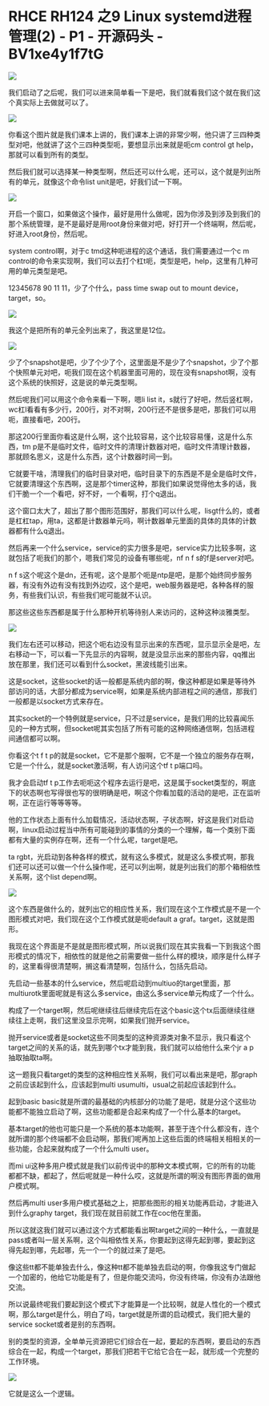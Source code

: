 # RHCE RH124 之9 Linux systemd进程管理(2) - P1 - 开源码头 - BV1xe4y1f7tG

![](img/2f73c775e8c287ec3a0b3d9165d2d261_0.png)

我们启动了之后呢，我们可以进来简单看一下是吧，我们就看我们这个就在我们这个真实际上去做就可以了。

![](img/2f73c775e8c287ec3a0b3d9165d2d261_2.png)

你看这个图片就是我们课本上讲的，我们课本上讲的非常少啊，他只讲了三四种类型对吧，他就讲了这个三四种类型呃，要想显示出来就是呃cm control gt help，那就可以看到所有的类型。

然后我们就可以选择某一种类型啊，然后还可以什么呢，还可以，这个就是列出所有的单元，就像这个命令list unit是吧，好我们试一下啊。



![](img/2f73c775e8c287ec3a0b3d9165d2d261_4.png)

开启一个窗口，如果做这个操作，最好是用什么做呢，因为你涉及到涉及到我们的那个系统管理，是不是最好是用root身份来做对吧，好打开一个终端啊，然后呢，好进入root身份，然后呢。

system control啊，对于c tmd这种呃进程的这个通话，我们需要通过一个c m control的命令来实现啊，我们可以去打个杠t呃，类型是吧，help，这里有几种可用的单元类型是吧。

12345678 90 11 11，少了个什么，pass time swap out to mount device，target，so。



![](img/2f73c775e8c287ec3a0b3d9165d2d261_6.png)

我这个是把所有的单元全列出来了，我这里是12位。

![](img/2f73c775e8c287ec3a0b3d9165d2d261_8.png)

少了个snapshot是吧，少了个少了个，这里面是不是少了个snapshot，少了个那个快照单元对吧，呃我们现在这个机器里面可用的，现在没有snapshot啊，没有这个系统的快照好，这是说的单元类型啊。

然后呢我们可以用这个命令来看一下啊，嗯li list it，s就行了好吧，然后竖杠啊，wc杠l看看有多少行，200行，对不对啊，200行还不是很多是吧，那我们可以用呃，直接看吧，200行。

那这200行里面你看这是什么啊，这个比较容易，这个比较容易懂，这是什么东西，tm p是不是临时文件，临时文件的清理计数器对吧，临时文件清理计数器，那就顾名思义，这是什么东西，这个计数器时间一到。

它就要干啥，清理我们的临时目录对吧，临时目录下的东西是不是全是临时文件，它就要清理这个东西啊，这是那个timer这种，那我们如果说觉得他太多的话，我们干脆一个一个看吧，好不好，一个看啊，打个q退出。

这个窗口太大了，超出了那个图形范围好，那我们可以什么呢，lisgt什么的，或者是杠杠tap，用ta，这都是计数器单元吗，啊计数器单元里面的具体的具体的计数器都有什么q退出。

然后再来一个什么service，service的实力很多是吧，service实力比较多啊，这就包括了呃我们的那个，嗯我们常见的设备有哪些呢，nf n f s的f是server对吧。

n f s这个呢这个是dn，还有呢，这个是那个呃是ntp是吧，是那个始终同步服务器，有没有外边有没有找到外边哎，这个是吧，web服务器是吧，各种各样的服务，有些我们认识，有些我们呢可能就不认识。

那这些这些东西都是属于什么那种开机等待别人来访问的，这种这种淡雅类型。

![](img/2f73c775e8c287ec3a0b3d9165d2d261_10.png)

我们左右还可以移动，把这个呃右边没有显示出来的东西呢，显示显示全是吧，左右移动一下，可以看一下先显示的内容啊，就是没显示出来的那些内容，qq推出放在那里，我们还可以看到什么socket，黑波线能引出来。

这是socket，这些socket的话一般都是系统内部的啊，像这种都是如果是等待外部访问的话，大部分都成为service啊，如果是系统内部进程之间的通信，那我们一般都是以socket方式来存在。

其实socket的一个特例就是service，只不过是service，是我们用的比较喜闻乐见的一种方式啊，但socket呢其实包括了所有可能的这种网络通信啊，包括进程间通信都可以啊。

你看这个t f t p的就是socket，它不是那个服啊，它不是一个独立的服务存在啊，它是一个什么，就是socket激活啊，有人访问这个tf t p端口吗。

我才会启动tf t p工作去呃呃这个程序去运行是吧，这是属于socket类型的，啊底下的状态啊也写得很也写的很明确是吧，啊这个你看加载的活动的是吧，正在监听啊，正在运行等等等等。

他的工作状态上面有什么加载情况，活动状态啊，子状态啊，好这是我们对启动啊，linux启动过程当中所有可能碰到的事情的分类的一个理解，每一个类别下面都有大量的实例存在啊，还有一个什么呢，target是吧。

ta rgbt，光启动到各种各样的模式，就有这么多模式，就是这么多模式啊，那我们还可以还可以做一个什么操作呢，还可以列出啊，就是列出我们的那个箱相依性关系啊，这个list depend啊。



![](img/2f73c775e8c287ec3a0b3d9165d2d261_12.png)

这个东西是做什么的，就列出它的相应性关系，我们现在这个工作模式是不是一个图形模式对吧，我们现在这个工作模式就是呃default a graf。target，这就是图形。

我现在这个界面是不是就是图形模式啊，所以说我们现在其实我看一下到我这个图形模式的情况下，相依性的就是他之前需要做一些什么样的模块，顺序是什么样子的，这里看得很清楚啊，搁这看清楚啊，包括什么，包括先启动。

先启动一些基本的什么service，然后呢启动到multiuo的target里面，那multiurotk里面呢就是有这么多service，由这么多service单元构成了一个什么。

构成了一个target啊，然后呢继续往后继续完后在这个basic这个tx后面继续往继续往上走啊，我们这里没显示完啊，如果我们抛开service。

抛开service或者是socket这些不同类型的这种资源类对象不显示，我只看这个target之间的关系的话，就先到哪个tx才能到我，我们就可以给他什么来个jr a p抽取抽取ta啊。

这一题我只看target的类型的这种相应性关系啊，我们可以看出来是吧，那graph之前应该起到什么，应该起到multi usumulti，usual之前起应该起到什么。

起到basic basic就是所谓的最基础的内核部分的功能了是吧，就是分这个这些功能都不能独立启动了啊，这些功能都是合起来构成了一个什么基本的target。

基本target的他也可能只是一个系统的基本功能啊，甚至于连个什么都没有，连个就所谓的那个终端都不会启动啊，那我们呢再加上这些后面的终端相关相相关的一些功能，合起来就构成了一个什么multi user。

而mi ui这种多用户模式就是我们以前传说中的那种文本模式啊，它的所有的功能都都不缺，都起了，然后呢就是一种什么哎，这就是所谓的啊没有图形界面的做用户模式啊。

然后再multi user多用户模式基础之上，把那些图形的相关功能再启动，才能进入到什么graphy target，我们现在就目前就工作在coc他在里面。

所以这就这我们就可以通过这个方式都能看出啊target之间的一种什么，一直就是pass或者叫一层关系啊，这个叫相依性关系，你要起到这得先起到哪，要起到这得先起到哪，先起哪，先一个一个的就过来了是吧。

像这些tt都不能单独去什么，像这种tt都不能单独去启动的啊，你像我这专门做起一个加密的，他给它功能是有了，但是你能交流吗，你没有终端，你没有办法跟他交流。

所以说最终呢我们要起到这个模式下才能算是一个比较啊，就是人性化的一个模式啊，那么target是什么，明白了吗，target就是所谓的启动模式，我们把大量的service socket或者是别的东西啊。

别的类型的资源，全单单元资源把它们综合在一起，要起的东西啊，要启动的东西综合在一起，构成一个target，那我们把若干它给它合在一起，就形成一个完整的工作环境。



![](img/2f73c775e8c287ec3a0b3d9165d2d261_14.png)

它就是这么一个逻辑。